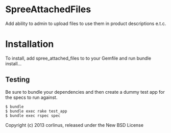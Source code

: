 SpreeAttachedFiles
==================

Add ability to admin to upload files to use them in product descriptions e.t.c.


Installation
=======

To install, add spree_attached_files to to your Gemfile and run bundle install...

Testing
-------

Be sure to bundle your dependencies and then create a dummy test app for the specs to run against.

    $ bundle
    $ bundle exec rake test_app
    $ bundle exec rspec spec

Copyright (c) 2013 corlinus, released under the New BSD License
